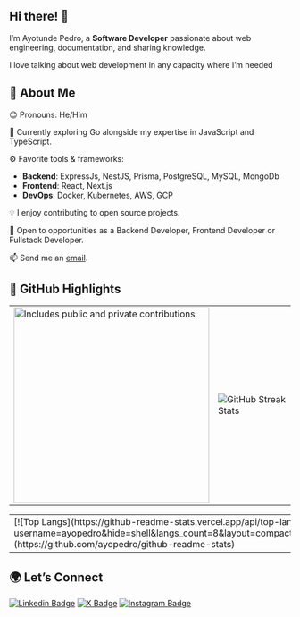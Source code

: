 ## Hi there! 👋

<p>I’m Ayotunde Pedro, a <strong>Software Developer</strong> passionate about web engineering, documentation, and sharing knowledge.</p>
<p>I love talking about web development in any capacity where I’m needed</p>

## 🚀 About Me
  <p>😊 Pronouns: He/Him</p>
	<p>🌱 Currently exploring Go alongside my expertise in JavaScript and TypeScript.</p>
	<p>⚙️ Favorite tools & frameworks:</p>
  <ul>
  	<li>
      <strong>Backend</strong>: ExpressJs, NestJS, Prisma, PostgreSQL, MySQL, MongoDb
    </li>
  	<li>
      <strong>Frontend</strong>: React, Next.js
    </li>
  	<li>
      <strong>DevOps</strong>: Docker, Kubernetes, AWS, GCP
    </li>
  </ul>
	<p>💡 I enjoy contributing to open source projects.</p>
	<p>💼 Open to opportunities as a Backend Developer, Frontend Developer or Fullstack Developer.</p>
	<p>📫 Send me an <a href="mailto:ayopedro2012@gmail.com">email</a>.</p>

## 🌟 GitHub Highlights
<table>
  <tr>
    <td>
      <a href="https://www.github.com/ayopedro">  
        <img src="https://api.vaunt.dev/v1/github/entities/ayopedro/contributions?format=svg&private=true" width="350" title="Includes public and private contributions" />  
      </a> 
    </td>
    <td>
      <img src="https://github-readme-streak-stats.herokuapp.com/?user=ayopedro" alt="GitHub Streak Stats" />
    </td>
  </tr>
</table>
<table>
  <tr>
    <td>
      [![Top Langs](https://github-readme-stats.vercel.app/api/top-langs/?username=ayopedro&hide=shell&langs_count=8&layout=compact&show_icons=true)](https://github.com/ayopedro/github-readme-stats)
    </td>
  </tr>
</table> 


## 🌍 Let’s Connect
[![Linkedin Badge](https://img.shields.io/badge/-ayotundepedro-blue?style=for-the-badge&logo=Linkedin&logoColor=white&link=https://www.linkedin.com/in/ayotundepedro)](https://www.linkedin.com/in/ayotundepedro) [![X Badge](https://img.shields.io/badge/-@_ayopedro-000000?style=for-the-badge&logo=x&logoColor=white&link=https://x.com/_ayopedro)](https://x.com/_ayopedro) [![Instagram Badge](https://img.shields.io/badge/-@_ayopedro-c13584?style=for-the-badge&logo=instagram&logoColor=white&link=https://instagram.com/_ayopedro)](https://instagram.com/_ayopedro)
